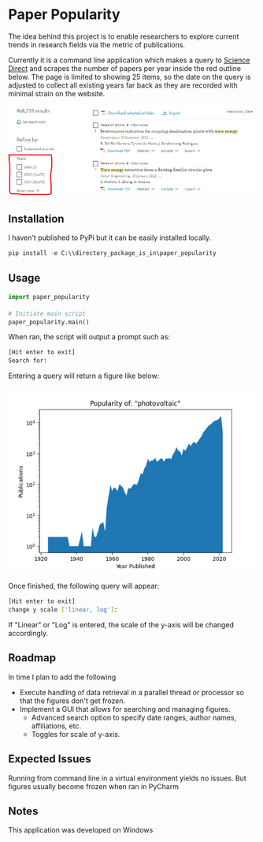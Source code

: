 # Paper Popularity

The idea behind this project is to enable researchers to explore current trends in research fields via the metric of publications.

Currently it is a command line application which makes a query to [Science Direct](https://sciencedirect.com) and scrapes the number of papers per year inside the red outline below. The page is limited to showing 25 items, so the date on the query is adjusted to collect all existing years far back as they are recorded with minimal strain on the website.

![Search page screenshot](Assets/years_screenshot.png)

## Installation

I haven't published to PyPi but it can be easily installed locally.
``` python
pip install -e C:\\directory_package_is_in\paper_popularity
```

## Usage

``` python
import paper_popularity

# Initiate main script
paper_popularity.main()
```

When ran, the script will output a prompt such as:

``` bash
[Hit enter to exit]
Search for:
```

Entering a query will return a figure like below:

![example figure](Assets/example_output.png)

Once finished, the following query will appear:

``` bash
[Hit enter to exit]
change y scale ['linear, log']:
```

If "Linear" or "Log" is entered, the scale of the y-axis will be changed accordingly.

## Roadmap
In time I plan to add the following

* Execute handling of data retrieval in a parallel thread or processor so that the figures don't get frozen.
* Implement a GUI that allows for searching and managing figures.
    * Advanced search option to specify date ranges, author names, affiliations, etc.
    * Toggles for scale of y-axis.
    
## Expected Issues

Running from command line in a virtual environment yields no issues. But figures usually become frozen when ran in PyCharm

## Notes

This application was developed on Windows
